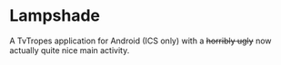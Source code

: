 Lampshade
=========

A TvTropes application for Android (ICS only) with a ~~horribly ugly~~ now actually quite nice main activity.
